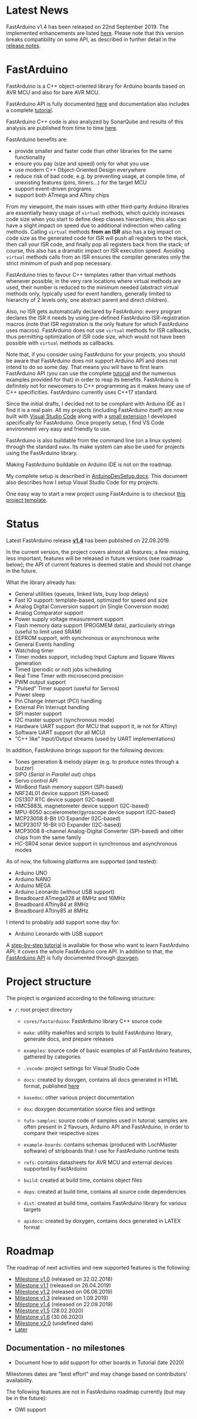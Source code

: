 Latest News
===========

FastArduino v1.4 has been released on 22nd September 2019.
The implemented enhancements are listed [here](https://github.com/jfpoilpret/fast-arduino-lib/milestone/6?closed=1).
Please note that this version breaks compatibility on some API, as described in further detail in the [release notes](https://github.com/jfpoilpret/fast-arduino-lib/releases/tag/v1.4).

FastArduino
===========

FastArduino is a C++ object-oriented library for Arduino boards based on AVR MCU and also for bare AVR MCU.

FastArduino API is fully documented [here](http://jfpoilpret.github.io/fast-arduino-lib/) and documentation also includes a complete [tutorial](http://jfpoilpret.github.io/fast-arduino-lib/tutorial.html).

FastArduino C++ code is also analyzed by SonarQube and results of this analysis are published from time to time [here](https://sonarcloud.io/dashboard?id=FastArduino-UNO).

FastArduino benefits are:

- provide smaller and faster code than other libraries for the same functionality
- ensure you pay (size and speed) only for what you use
- use modern C++ Object-Oriented Design everywhere
- reduce risk of bad code, e.g. by preventing usage, at compile time, of unexisting features (pins, timers...) for the target MCU
- support event-driven programs
- support both ATmega and ATtiny chips

From my viewpoint, the main issues with other third-party Arduino libraries are essentially heavy usage of `virtual` methods, which quickly increases code size when you start to define deep classes hierarchies; this also can have a slight impact on speed due to additional indirection when calling methods. Calling `virtual` methods **from an ISR** also has a big impact on code size as the generated code for ISR will push all registers to the stack, then call your ISR code, and finally pop all registers back from the stack; of course, this also has a dramatic impact on ISR execution speed. Avoiding `virtual` methods calls from an ISR ensures the compiler generates only the strict minimum of push and pop necessary.

FastArduino tries to favour C++ templates rather than virtual methods whenever possible; in the very rare locations where virtual methods are used, their number is reduced to the minimum needed (abstract virtual methods only, typically used for event handlers, generally limited to hierarchy of 2 levels only, one abstract parent and direct children). 

Also, no ISR gets automatically declared by FastArduino: every program declares the ISR it needs by using pre-defined FastArduino ISR-registration macros (note that ISR registration is the only feature for which FastArduino uses macros). FastArduino does not use `virtual` methods for ISR callbacks, thus permitting optimization of ISR code size, which would not have been possible with `virtual` methods as callbacks.

Note that, if you consider using FastArduino for your projects, you should be aware that FastArduino does not support Arduino API and does not intend to do so some day. That means you will have to first learn FastArduino API (you can use the complete [tutorial](http://jfpoilpret.github.io/fast-arduino-lib/tutorial.html) and the numerous examples provided for that) in order to reap its benefits. FastArduino is definitely not for newcomers to C++ programming as it makes heavy use of C++ specificities. FastArduino currently uses C++17 standard.

Since the initial drafts, I decided not to be compliant with Arduino IDE as I find it is a real pain. All my projects (including FastArduino itself) are now built with [Visual Studio Code](https://code.visualstudio.com/) along with a [small extension](https://github.com/jfpoilpret/vscode-fastarduino) I developed specifically for FastArduino. Once properly setup, I find VS Code environment very easy and friendly to use.

FastArduino is also buildable from the command line (on a linux system) through the standard `make`. Its make system can also be used for projects using the FastArduino library.

Making FastArduino buildable on Arduino IDE is not on the roadmap.

My complete setup is described in [ArduinoDevSetup.docx](basedoc/ArduinoDevSetup.docx). This document also describes how I setup Visual Studio Code for my projects.

One easy way to start a new project using FastArduino is to checkout [this project template](https://github.com/jfpoilpret/fastarduino-project-template).

Status
======

Latest FastArduino release [**v1.4**](https://github.com/jfpoilpret/fast-arduino-lib/releases/tag/v1.4) has been published on 22.09.2019.

In the current version, the project covers almost all features; a few missing, less important, features will be released in future versions (see roadmap below); the API of current features is deemed stable and should not change in the future.

What the library already has:

- General utilities (queues, linked lists, busy loop delays)
- Fast IO support: template-based, optimized for speed and size
- Analog Digital Conversion support (in Single Conversion mode)
- Analog Comparator support
- Power supply voltage measurement support
- Flash memory data support (PROGMEM data), particularly strings (useful to limit used SRAM)
- EEPROM support, with synchronous or asynchronous write
- General Events handling
- Watchdog timer
- Timer modes support, including Input Capture and Square Waves generation
- Timed (periodic or not) jobs scheduling
- Real Time Timer with microsecond precision
- PWM output support
- "Pulsed" Timer support (useful for Servos)
- Power sleep
- Pin Change Interrupt (PCI) handling
- External Pin Interrupt handling
- SPI master support
- I2C master support (synchronous mode)
- Hardware UART support (for MCU that support it, ie not for ATtiny)
- Software UART support (for all MCU)
- "C++ like" Input/Output streams (used by UART implementations)

In addition, FastArduino brings support for the following devices:

- Tones generation & melody player (e.g. to produce notes through a buzzer)
- SIPO (*Serial in Parallel out*) chips
- Servo control API
- WinBond flash memory support (SPI-based)
- NRF24L01 device support (SPI-based)
- DS1307 RTC device support (I2C-based)
- HMC5883L magnetometer device support (I2C-based)
- MPU-6050 accelerometer/gyroscope device support (I2C-based)
- MCP23008 8-Bit I/O Expander (I2C-based)
- MCP23017 16-Bit I/O Expander (I2C-based)
- MCP3008 8-channel Analog-Digital Converter (SPI-based) and other chips from the same family
- HC-SR04 sonar device support in synchronous and asynchronous modes

As of now, the following platforms are supported (and tested):

- Arduino UNO
- Arduino NANO
- Arduino MEGA
- Arduino Leonardo (without USB support)
- Breadboard ATmega328 at 8MHz and 16MHz
- Breadboard ATtiny84 at 8MHz
- Breadboard ATtiny85 at 8MHz

I intend to probably add support some day for:

- Arduino Leonardo with USB support

A [step-by-step tutorial](http://jfpoilpret.github.io/fast-arduino-lib/tutorial.html) is available for those who want to learn FastArduino API; it covers the whole FastArduino core API. In addition to that, the [FastArduino API](http://jfpoilpret.github.io/fast-arduino-lib/) is fully documented through [doxygen](http://www.stack.nl/~dimitri/doxygen/).

Project structure
=================

The project is organized according to the following structure:
- `/`: root project directory
  - `cores/fastarduino`: FastArduino library C++ source code
  - `make`: utility makefiles and scripts to build FastArduino library, generate docs, and prepare releases
  - `examples`: source code of basic examples of all FastArduino features, gathered by categories
  - `.vscode`: project settings for Visual Studio Code
  - `docs`: created by doxygen, contains all docs generated in HTML format, published [here](http://jfpoilpret.github.io/fast-arduino-lib/)
  - `basedoc`: other various project documentation
  - `dox`: doxygen documentation source files and settings
  - `tuto-samples`: source code of samples used in tutorial; samples are often present in 2 flavours, Arduino API and FastArduino, in order to compare their respective sizes
  - `example-boards`: contains schemas (produced with LochMaster software) of stripboards that I use for FastArduino runtime tests 
  - `refs`: contains datasheets for AVR MCU and external devices supported by FastArduino

  - `build`: created at build time, contains object files
  - `deps`: created at build time, contains all source code dependencies
  - `dist`: created at build time, contains FastArduino library for various targets

  - `apidocs`: created by doxygen, contains docs generated in LATEX format

Roadmap
=======

The roadmap of next activities and new supported features is the following:

- [Milestone v1.0](https://github.com/jfpoilpret/fast-arduino-lib/milestone/1?closed=1) (released on 22.02.2018)
- [Milestone v1.1](https://github.com/jfpoilpret/fast-arduino-lib/milestone/2?closed=1) (released on 26.04.2019)
- [Milestone v1.2](https://github.com/jfpoilpret/fast-arduino-lib/milestone/4?closed=1) (released on 06.06.2019)
- [Milestone v1.3](https://github.com/jfpoilpret/fast-arduino-lib/milestone/5?closed=1) (released on 1.09.2019)
- [Milestone v1.4](https://github.com/jfpoilpret/fast-arduino-lib/milestone/6?closed=1) (released on 22.09.2019)
- [Milestone v1.5](https://github.com/jfpoilpret/fast-arduino-lib/milestone/7) (28.02.2020)
- [Milestone v1.6](https://github.com/jfpoilpret/fast-arduino-lib/milestone/8) (30.06.2020)
- [Milestone v2.0](https://github.com/jfpoilpret/fast-arduino-lib/milestone/3) (undefined date)
- [Later](https://github.com/jfpoilpret/fast-arduino-lib/issues?q=is%3Aopen+is%3Aissue+no%3Amilestone)

Documentation - no milestones
-----------------------------
- Document how to add support for other boards in Tutorial (late 2020)

Milestones dates are "best effort" and may change based on contributors' availability.

The following features are not in FastArduino roadmap currently (but may be in the future):

- OWI support

